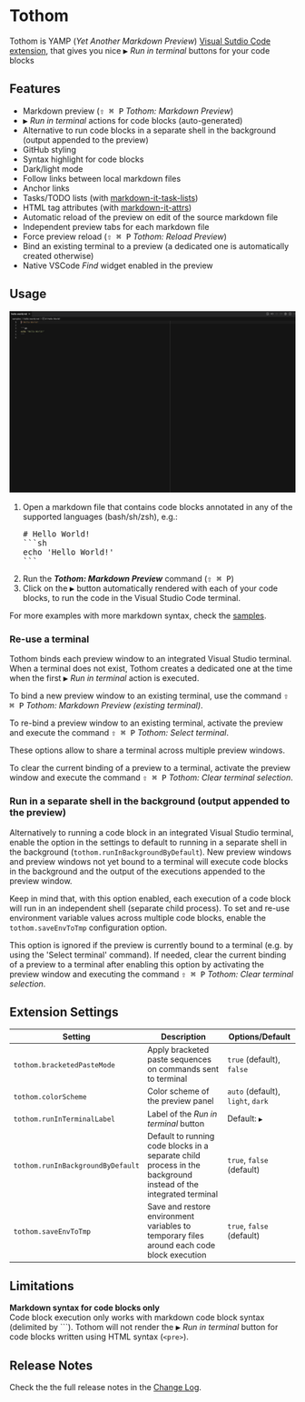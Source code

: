 # Tothom

Tothom is YAMP (_Yet Another Markdown Preview_) [Visual Sutdio Code extension](https://marketplace.visualstudio.com/items?itemName=guicassolato.tothom),
that gives you nice <kbd>▶️</kbd> _Run in terminal_ buttons for your code blocks

## Features

- Markdown preview (<kbd>⇧ ⌘ P</kbd></kbd> _Tothom: Markdown Preview_)
- <kbd>▶️</kbd> _Run in terminal_ actions for code blocks (auto-generated)
- Alternative to run code blocks in a separate shell in the background (output appended to the preview)
- GitHub styling
- Syntax highlight for code blocks
- Dark/light mode
- Follow links between local markdown files
- Anchor links
- Tasks/TODO lists (with [markdown-it-task-lists](https://www.npmjs.com/package/markdown-it-task-lists))
- HTML tag attributes (with [markdown-it-attrs](https://www.npmjs.com/package/markdown-it-attrs))
- Automatic reload of the preview on edit of the source markdown file
- Independent preview tabs for each markdown file
- Force preview reload (<kbd>⇧ ⌘ P</kbd></kbd> _Tothom: Reload Preview_)
- Bind an existing terminal to a preview (a dedicated one is automatically created otherwise)
- Native VSCode _Find_ widget enabled in the preview

## Usage

![Usage](./resources/usage.gif)

1. Open a markdown file that contains code blocks annotated in any of the supported languages (bash/sh/zsh), e.g.:
   <pre>
   # Hello World!
   ```sh
   echo 'Hello World!'
   ```
   </pre>
2. Run the **_Tothom: Markdown Preview_** command (<kbd>⇧ ⌘ P</kbd>)
3. Click on the <kbd>▶️</kbd> button automatically rendered with each of your code blocks, to run the code in the Visual Studio Code terminal.

For more examples with more markdown syntax, check the [samples](samples/tothom.md).

### Re-use a terminal

Tothom binds each preview window to an integrated Visual Studio terminal.
When a terminal does not exist, Tothom creates a dedicated one at the time when the first <kbd>▶️</kbd> _Run in terminal_ action is executed.

To bind a new preview window to an existing terminal, use the command <kbd>⇧ ⌘ P</kbd> _Tothom: Markdown Preview (existing terminal)_.

To re-bind a preview window to an existing terminal, activate the preview and execute the command <kbd>⇧ ⌘ P</kbd> _Tothom: Select terminal_.

These options allow to share a terminal across multiple preview windows.

To clear the current binding of a preview to a terminal, activate the preview window and execute the command <kbd>⇧ ⌘ P</kbd> _Tothom: Clear terminal selection_.

### Run in a separate shell in the background (output appended to the preview)

Alternatively to running a code block in an integrated Visual Studio terminal, enable the option in the settings to default to running in a separate shell in the background (`tothom.runInBackgroundByDefault`).
New preview windows and preview windows not yet bound to a terminal will execute code blocks in the background and the output of the executions appended to the preview window.

Keep in mind that, with this option enabled, each execution of a code block will run in an independent shell (separate child process).
To set and re-use environment variable values across multiple code blocks, enable the `tothom.saveEnvToTmp` configuration option.

This option is ignored if the preview is currently bound to a terminal (e.g. by using the 'Select terminal' command).
If needed, clear the current binding of a preview to a terminal after enabling this option by activating the preview window and executing the command <kbd>⇧ ⌘ P</kbd> _Tothom: Clear terminal selection_.

## Extension Settings

| Setting                           | Description                                                                                                     | Options/Default                   |
|-----------------------------------|-----------------------------------------------------------------------------------------------------------------|-----------------------------------|
| `tothom.bracketedPasteMode`       | Apply bracketed paste sequences on commands sent to terminal                                                    | `true` (default), `false`         |
| `tothom.colorScheme`              | Color scheme of the preview panel                                                                               | `auto` (default), `light`, `dark` |
| `tothom.runInTerminalLabel`       | Label of the _Run in terminal_ button                                                                           | Default: `▶️`                      |
| `tothom.runInBackgroundByDefault` | Default to running code blocks in a separate child process in the background instead of the integrated terminal | `true`, `false` (default)         |
| `tothom.saveEnvToTmp`             | Save and restore environment variables to temporary files around each code block execution                      | `true`, `false` (default)         |

## Limitations

**Markdown syntax for code blocks only**<br/>
Code block execution only works with markdown code block syntax (delimited by ```).
Tothom will not render the <kbd>▶️</kbd> _Run in terminal_ button for code blocks written using HTML syntax (`<pre>`).

## Release Notes

Check the the full release notes in the [Change Log](./CHANGELOG.md).
